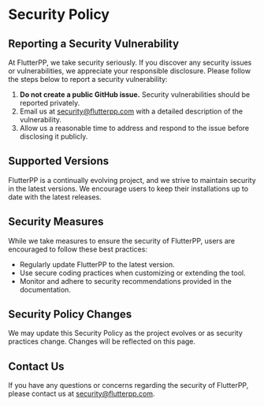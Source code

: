 # Security Policy

## Reporting a Security Vulnerability

At FlutterPP, we take security seriously. If you discover any security issues or vulnerabilities, we appreciate your responsible disclosure. Please follow the steps below to report a security vulnerability:

1. **Do not create a public GitHub issue.** Security vulnerabilities should be reported privately.
2. Email us at [security@flutterpp.com](mailto:security@flutterpp.com) with a detailed description of the vulnerability.
3. Allow us a reasonable time to address and respond to the issue before disclosing it publicly.

## Supported Versions

FlutterPP is a continually evolving project, and we strive to maintain security in the latest versions. We encourage users to keep their installations up to date with the latest releases.

## Security Measures

While we take measures to ensure the security of FlutterPP, users are encouraged to follow these best practices:

- Regularly update FlutterPP to the latest version.
- Use secure coding practices when customizing or extending the tool.
- Monitor and adhere to security recommendations provided in the documentation.

## Security Policy Changes

We may update this Security Policy as the project evolves or as security practices change. Changes will be reflected on this page.

## Contact Us

If you have any questions or concerns regarding the security of FlutterPP, please contact us at [security@flutterpp.com](mailto:security@flutterpp.com).
